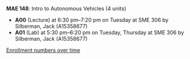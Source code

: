 **MAE 148**: Intro to Autonomous Vehicles (4 units)

- **A00** (Lecture) at 6:30 pm–7:20 pm on Tuesday at SME 306 by Silberman, Jack (A15358677)
- **A01** (Lab) at 5:30 pm–6:20 pm on Tuesday, Thursday at SME 306 by Silberman, Jack (A15358677)

[Enrollment numbers over time](./MAE148.tsv)
